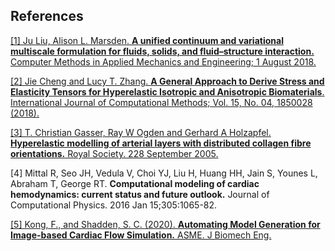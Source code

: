 ## References

<p><a id="ref-1_ustruct_formulation"> <a href="https://doi.org/10.1016/j.cma.2018.03.045">
[1] Ju Liu, Alison L. Marsden. <strong>A unified continuum and variational multiscale formulation for fluids, solids, and fluid–structure interaction.</strong> Computer Methods in Applied Mechanics and Engineering; 1 August 2018.  </a></p>

<p><a id="ref-2_derive_stress_elasticity"> <a href="https://doi.org/10.1142/S0219876218500287">
[2] Jie Cheng and Lucy T. Zhang. <strong>A General Approach to Derive Stress and Elasticity Tensors for Hyperelastic Isotropic and Anisotropic Biomaterials</strong>. International Journal of Computational Methods; Vol. 15, No. 04, 1850028 (2018).</a></a></p>

<p><a id="ref-3_hgo">  <a href="https://doi.org/10.1098/rsif.2005.0073">
[3] T. Christian Gasser, Ray W Ogden and Gerhard A Holzapfel.<strong> Hyperelastic modelling of arterial layers with distributed collagen fibre orientations.</strong> Royal Society. 228 September 2005.</a></p>

<p><a id="ref-4"> 
[4] Mittal R, Seo JH, Vedula V, Choi YJ, Liu H, Huang HH, Jain S, Younes L, Abraham T, George RT. <strong>Computational modeling of cardiac hemodynamics: current status and future outlook.</strong> Journal of Computational Physics. 2016 Jan 15;305:1065-82. </a></p>

<p><a id="ref-5"> <a href="https://doi.org/10.1115/1.4048032">
[5] Kong, F., and Shadden, S. C. (2020). <strong>Automating Model Generation for Image-based Cardiac Flow Simulation.</strong> ASME. J Biomech Eng. </a> </a></p>

<p><br><br><br><br><br></p>

